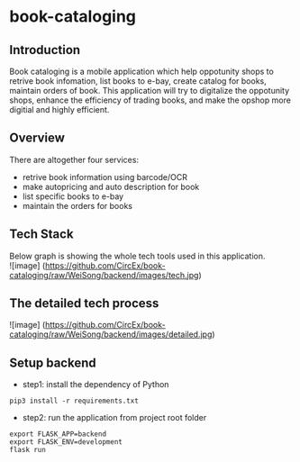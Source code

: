 # book-cataloging

## Introduction
Book cataloging is a mobile application which help oppotunity shops to retrive book infomation, list books to e-bay, create catalog for books, maintain orders of book. This application will try to digitalize the oppotunity shops, enhance the efficiency of trading books, and make the opshop more digitial and highly efficient.

## Overview
There are altogether four services:
* retrive book information using barcode/OCR
* make autopricing and auto description for book
* list specific books to e-bay
* maintain the orders for books

## Tech Stack
Below graph is showing the whole tech tools used in this application.<br>
![image]
(https://github.com/CircEx/book-cataloging/raw/WeiSong/backend/images/tech.jpg)

## The detailed tech process
![image]
(https://github.com/CircEx/book-cataloging/raw/WeiSong/backend/images/detailed.jpg)

## Setup backend
* step1: install the dependency of Python<br>
```
pip3 install -r requirements.txt
```
* step2: run the application from project root folder<br>
```
export FLASK_APP=backend
export FLASK_ENV=development
flask run
```
